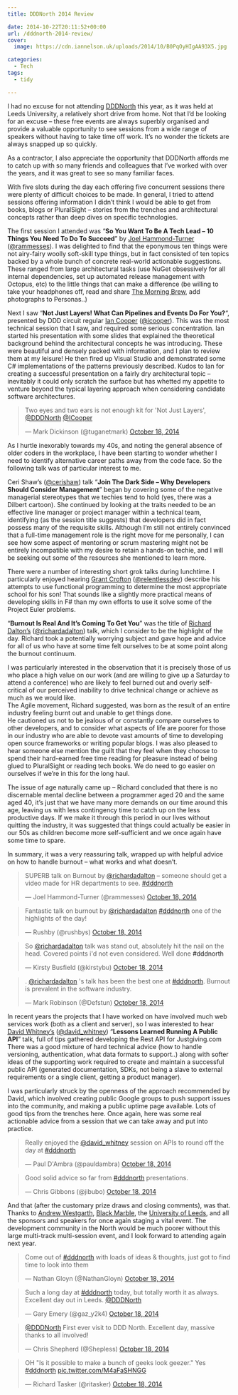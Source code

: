 ```yaml
---
title: DDDNorth 2014 Review

date: 2014-10-22T20:11:52+00:00
url: /dddnorth-2014-review/
cover: 
  image: https://cdn.iannelson.uk/uploads/2014/10/B0PqOyHIgAA93X5.jpg

categories:
  - Tech
tags:
  - tidy

---
```

<!--kg-card-begin: html-->

I had no excuse for not attending [DDDNorth][1] this year, as it was held at Leeds University, a relatively short drive from home. Not that I’d be looking for an excuse &#8211; these free events are always superbly organised and provide a valuable opportunity to see sessions from a wide range of speakers without having to take time off work. It’s no wonder the tickets are always snapped up so quickly.

As a contractor, I also appreciate the opportunity that DDDNorth affords me to catch up with so many friends and colleagues that I’ve worked with over the years, and it was great to see so many familiar faces.

With five slots during the day each offering five concurrent sessions there were plenty of difficult choices to be made. In general, I tried to attend sessions offering information I didn’t think I would be able to get from books, blogs or PluralSight &#8211; stories from the trenches and architectural concepts rather than deep dives on specific technologies.

The first session I attended was &#8220;**So You Want To Be A Tech Lead &#8211; 10 Things You Need To Do To Succeed**&#8221; by [Joel Hammond-Turner][2] ([@rammesses][3]). I was delighted to find that the eponymous ten things were not airy-fairy woolly soft-skill type things, but in fact consisted of ten topics backed by a whole bunch of concrete real-world actionable suggestions. These ranged from large architectural tasks (use NuGet obsessively for all internal dependencies, set up automated release management with Octopus, etc) to the little things that can make a difference (be willing to take your headphones off, read and share [The Morning Brew][4], add photographs to Personas..)

Next I saw &#8220;**Not Just Layers! What Can Pipelines and Events Do For You?**&#8220;, presented by DDD circuit regular [Ian Cooper][5] ([@icooper][6]). This was the most technical session that I saw, and required some serious concentration. Ian started his presentation with some slides that explained the theoretical background behind the architectural concepts he was introducing. These were beautiful and densely packed with information, and I plan to review them at my leisure! He then fired up Visual Studio and demonstrated some C# implementations of the patterns previously described. Kudos to Ian for creating a successful presentation on a fairly dry architectural topic &#8211; inevitably it could only scratch the surface but has whetted my appetite to venture beyond the typical layering approach when considering candidate software architectures.

<blockquote class="twitter-tweet" lang="en">
  <p>
    Two eyes and two ears is not enough kit for 'Not Just Layers', <a href="https://twitter.com/DDDNorth">@DDDNorth</a> <a href="https://twitter.com/ICooper">@ICooper</a>
  </p>
  
  <p>
    &mdash; Mark Dickinson (@tuganetmark) <a href="https://twitter.com/tuganetmark/status/523416977201967104">October 18, 2014</a>
  </p>
</blockquote>



As I hurtle inexorably towards my 40s, and noting the general absence of older coders in the workplace, I have been starting to wonder whether I need to identify alternative career paths away from the code face. So the following talk was of particular interest to me.

Ceri Shaw’s ([@cerishaw][7]) talk &#8220;**Join The Dark Side &#8211; Why Developers Should Consider Management**&#8221; began by covering some of the negative managerial stereotypes that we techies tend to hold (yes, there was a Dilbert cartoon). She continued by looking at the traits needed to be an effective line manager or project manager within a technical team, identifying (as the session title suggests) that developers did in fact possess many of the requisite skills. Although I’m still not entirely convinced that a full-time management role is the right move for me personally, I can see how some aspect of mentoring or scrum mastering might not be entirely incompatible with my desire to retain a hands-on techie, and I will be seeking out some of the resources she mentioned to learn more.

There were a number of interesting short grok talks during lunchtime. I particularly enjoyed hearing [Grant Crofton][8] ([@relentlessdev][9]) describe his attempts to use functional programming to determine the most appropriate school for his son! That sounds like a slightly more practical means of developing skills in F# than my own efforts to use it solve some of the Project Euler problems.

&#8220;**Burnout Is Real And It’s Coming To Get You**&#8221; was the title of [Richard Dalton’s][10] ([@richardadalton][11]) talk, which I consider to be the highlight of the day. Richard took a potentially worrying subject and gave hope and advice for all of us who have at some time felt ourselves to be at some point along the burnout continuum.

I was particularly interested in the observation that it is precisely those of us who place a high value on our work (and are willing to give up a Saturday to attend a conference) who are likely to feel burned out and overly self-critical of our perceived inability to drive technical change or achieve as much as we would like.  
The Agile movement, Richard suggested, was born as the result of an entire industry feeling burnt out and unable to get things done.  
He cautioned us not to be jealous of or constantly compare ourselves to other developers, and to consider what aspects of life are poorer for those in our industry who are able to devote vast amounts of time to developing open source frameworks or writing popular blogs. I was also pleased to hear someone else mention the guilt that they feel when they choose to spend their hard-earned free time reading for pleasure instead of being glued to PluralSight or reading tech books. We do need to go easier on ourselves if we’re in this for the long haul.

The issue of age naturally came up &#8211; Richard concluded that there is no discernable mental decline between a programmer aged 20 and the same aged 40, it’s just that we have many more demands on our time around this age, leaving us with less contingency time to catch up on the less productive days. If we make it through this period in our lives without quitting the industry, it was suggested that things could actually be easier in our 50s as children become more self-sufficient and we once again have some time to spare.

In summary, it was a very reassuring talk, wrapped up with helpful advice on how to handle burnout &#8211; what works and what doesn’t.

<blockquote class="twitter-tweet" lang="en">
  <p>
    SUPERB talk on Burnout by <a href="https://twitter.com/richardadalton">@richardadalton</a> &#8211; someone should get a video made for HR departments to see. <a href="https://twitter.com/hashtag/dddnorth?src=hash">#dddnorth</a>
  </p>
  
  <p>
    &mdash; Joel Hammond-Turner (@rammesses) <a href="https://twitter.com/rammesses/status/523484227271393280">October 18, 2014</a>
  </p>
</blockquote>



<blockquote class="twitter-tweet" lang="en">
  <p>
    Fantastic talk on burnout by <a href="https://twitter.com/richardadalton">@richardadalton</a> <a href="https://twitter.com/hashtag/dddnorth?src=hash">#dddnorth</a> one of the highlights of the day!
  </p>
  
  <p>
    &mdash; Rushby (@rushbys) <a href="https://twitter.com/rushbys/status/523484761432784896">October 18, 2014</a>
  </p>
</blockquote>



<blockquote class="twitter-tweet" lang="en">
  <p>
    So <a href="https://twitter.com/richardadalton">@richardadalton</a> talk was stand out, absolutely hit the nail on the head. Covered points i'd not even considered. Well done <a h
ref="https://twitter.com/hashtag/dddnorth?src=hash">#dddnorth</a>
  </p>
  
  <p>
    &mdash; Kirsty Busfield (@kirstybu) <a href="https://twitter.com/kirstybu/status/523484996062171136">October 18, 2014</a>
  </p>
</blockquote>



<blockquote class="twitter-tweet" lang="en">
  <p>
    . <a href="https://twitter.com/richardadalton">@richardadalton</a> 's talk has been the best one at <a href="https://twitter.com/hashtag/dddnorth?src=hash">#dddnorth</a>. Burnout is prevalent in the software industry.
  </p>
  
  <p>
    &mdash; Mark Robinson (@Defstun) <a href="https://twitter.com/Defstun/status/523487454507331584">October 18, 2014</a>
  </p>
</blockquote>



In recent years the projects that I have worked on have involved much web services work (both as a client and server), so I was interested to hear [David Whitney’s][12] ([@david_whitney][12]) &#8220;**Lessons Learned Running A Public API**&#8221; talk, full of tips gathered developing the Rest API for Justgiving.com  
There was a good mixture of hard technical advice (how to handle versioning, authentication, what data formats to support..) along with softer ideas of the supporting work required to create and maintain a successful public API (generated documentation, SDKs, not being a slave to external requirements or a single client, getting a product manager).

I was particularly struck by the openness of the approach recommended by David, which involved creating public Google groups to push support issues into the community, and making a public uptime page available. Lots of good tips from the trenches here. Once again, here was some real actionable advice from a session that we can take away and put into practice.

<blockquote class="twitter-tweet" lang="en">
  <p>
    Really enjoyed the <a href="https://twitter.com/david_whitney">@david_whitney</a> session on APIs to round off the day at <a href="https://twitter.com/hashtag/dddnorth?src=hash">#dddnorth</a>
  </p>
  
  <p>
    &mdash; Paul D'Ambra (@pauldambra) <a href="https://twitter.com/pauldambra/status/523525988274417664">October 18, 2014</a>
  </p>
</blockquote>



<blockquote class="twitter-tweet" lang="en">
  <p>
    Good solid advice so far from <a href="https://twitter.com/hashtag/dddnorth?src=hash">#dddnorth</a> presentations.
  </p>
  
  <p>
    &mdash; Chris Gibbons (@jibubo) <a href="https://twitter.com/jibubo/status/523421855085260800">October 18, 2014</a>
  </p>
</blockquote>



And that (after the customary prize draws and closing comments), was that. Thanks to [Andrew Westgarth][13], [Black Marble][14], the [University of Leeds][15], and all the sponsors and speakers for once again staging a vital event. The development community in the North would be much poorer without this large multi-track multi-session event, and I look forward to attending again next year.

<blockquote class="twitter-tweet" lang="en">
  <p>
    Come out of <a href="https://twitter.com/hashtag/dddnorth?src=hash">#dddnorth</a> with loads of ideas & thoughts, just got to find time to look into them
  </p>
  
  <p>
    &mdash; Nathan Gloyn (@NathanGloyn) <a href="https://twitter.com/NathanGloyn/status/523544759173120000">October 18, 2014</a>
  </p>
</blockquote>



<blockquote class="twitter-tweet" lang="en">
  <p>
    Such a long day at <a href="https://twitter.com/hashtag/dddnorth?src=hash">#dddnorth</a> today, but totally worth it as always. Excellent day out in Leeds. <a href="https://twitter.com/DDDNorth">@DDDNorth</a>
  </p>
  
  <p>
    &mdash; Gary Emery (@gaz_y2k4) <a href="https://twitter.com/gaz_y2k4/status/523561818032463873">October 18, 2014</a>
  </p>
</blockquote>



<blockquote class="twitter-tweet" lang="en">
  <p>
    <a href="https://twitter.com/DDDNorth">@DDDNorth</a> First ever visit to DDD North. Excellent day, massive thanks to all involved!
  </p>
  
  <p>
    &mdash; Chris Shepherd (@Shepless) <a href="https://twitter.com/Shepless/status/523549042509619200">October 18, 2014</a>
  </p>
</blockquote>



<blockquote class="twitter-tweet" lang="en">
  <p>
    OH "Is it possible to make a bunch of geeks look geezer." Yes <a href="https://twitter.com/hashtag/dddnorth?src=hash">#dddnorth</a> <a href="http://t.co/M4aFaSHNGG">pic.twitter.com/M4aFaSHNGG</a>
  </p>
  
  <p>
    &mdash; Richard Tasker (@ritasker) <a href="https://twitter.com/ritasker/status/523519528878493697">October 18, 2014</a>
  </p>
</blockquote>

<!--kg-card-end: html-->

 [1]: http://dddnorth.co.uk/
 [2]: http://www.hammond-turner.org.uk/
 [3]: https://twitter.com/rammesses
 [4]: http://blog.cwa.me.uk/
 [5]: http://codebetter.com/iancooper/
 [6]: https://twitter.com/icooper
 [7]: https://twitter.com/cerishaw
 [8]: http://www.relentlessdevelopment.net/
 [9]: https://twitter.com/relentlessdev
 [10]: http://www.devjoy.com/
 [11]: https://twitter.com/richardadalton
 [12]: https://twitter.com/david_whitney
 [13]: https://twitter.com/apwestgarth
 [14]: http://www.blackmarble.co.uk/
 [15]: http://www.leeds.ac.uk/